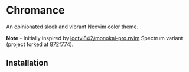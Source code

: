 # Chromance

An opinionated sleek and vibrant Neovim color theme.

**Note** - Initially inspired by [loctvl842/monokai-pro.nvim](https://github.com/loctvl842/monokai-pro.nvim) Spectrum variant (project forked at [872f774](https://github.com/loctvl842/monokai-pro.nvim/commit/872f774303f79416000e8049630052f4124d9534)).

## Installation

<!-- TODO document install -->

<!-- Important -->

<!-- Set the configuration BEFORE loading the color scheme with colorscheme chromance. -->

<!-- list of supported plugins with link to plugins directory -->
